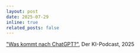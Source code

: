 ```yaml
---
layout: post
date: 2025-07-29
inline: true
related_posts: false
---
```

<a href="https://www.ardaudiothek.de/episode/urn:ard:episode:369601d983306b8f/" target="_blank" rel="noopener noreferrer">"Was kommt nach ChatGPT?"</a>, Der KI-Podcast, 2025
